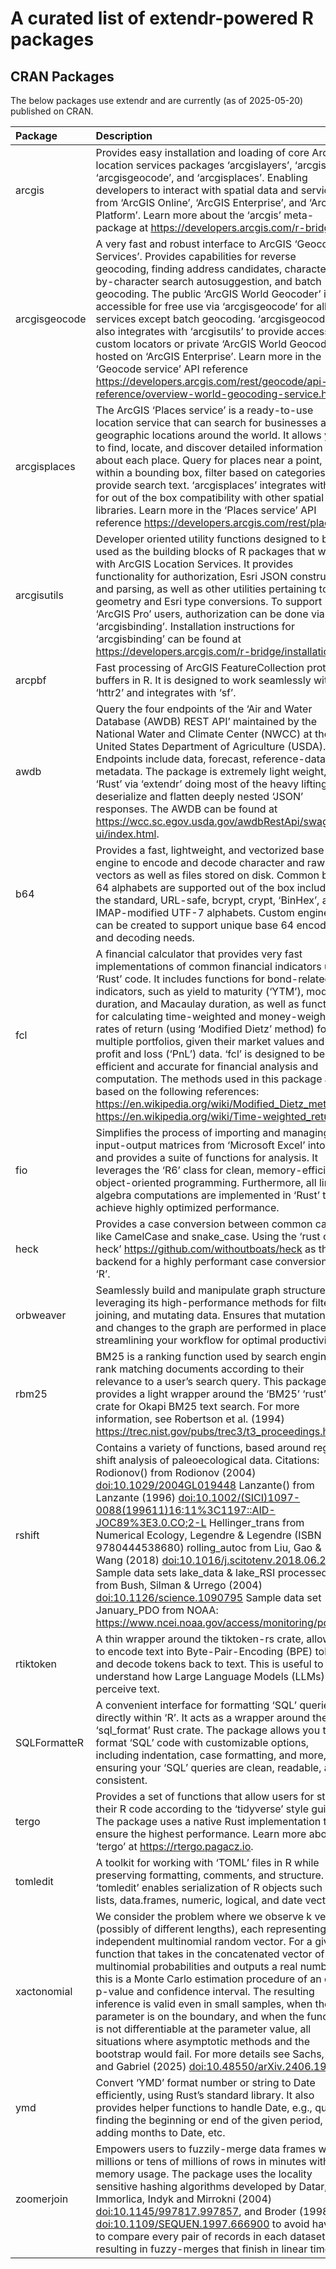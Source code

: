 # A curated list of extendr-powered R packages


## CRAN Packages

The below packages use extendr and are currently (as of 2025-05-20)
published on CRAN.

| Package | Description | URL |
|:---|:---|:---|
| arcgis | Provides easy installation and loading of core ArcGIS location services packages ‘arcgislayers’, ‘arcgisutils’, ‘arcgisgeocode’, and ‘arcgisplaces’. Enabling developers to interact with spatial data and services from ‘ArcGIS Online’, ‘ArcGIS Enterprise’, and ‘ArcGIS Platform’. Learn more about the ‘arcgis’ meta-package at <https://developers.arcgis.com/r-bridge/>. | https://github.com/R-ArcGIS/arcgis/, https://developers.arcgis.com/r-bridge/ |
| arcgisgeocode | A very fast and robust interface to ArcGIS ‘Geocoding Services’. Provides capabilities for reverse geocoding, finding address candidates, character-by-character search autosuggestion, and batch geocoding. The public ‘ArcGIS World Geocoder’ is accessible for free use via ‘arcgisgeocode’ for all services except batch geocoding. ‘arcgisgeocode’ also integrates with ‘arcgisutils’ to provide access to custom locators or private ‘ArcGIS World Geocoder’ hosted on ‘ArcGIS Enterprise’. Learn more in the ‘Geocode service’ API reference <https://developers.arcgis.com/rest/geocode/api-reference/overview-world-geocoding-service.htm>. | https://github.com/r-arcgis/arcgisgeocode, https://developers.arcgis.com/r-bridge/api-reference/arcgisgeocode |
| arcgisplaces | The ArcGIS ‘Places service’ is a ready-to-use location service that can search for businesses and geographic locations around the world. It allows you to find, locate, and discover detailed information about each place. Query for places near a point, within a bounding box, filter based on categories, or provide search text. ‘arcgisplaces’ integrates with ‘sf’ for out of the box compatibility with other spatial libraries. Learn more in the ‘Places service’ API reference <https://developers.arcgis.com/rest/places/>. | NA |
| arcgisutils | Developer oriented utility functions designed to be used as the building blocks of R packages that work with ArcGIS Location Services. It provides functionality for authorization, Esri JSON construction and parsing, as well as other utilities pertaining to geometry and Esri type conversions. To support ‘ArcGIS Pro’ users, authorization can be done via ‘arcgisbinding’. Installation instructions for ‘arcgisbinding’ can be found at <https://developers.arcgis.com/r-bridge/installation/>. | https://github.com/R-ArcGIS/arcgisutils, https://developers.arcgis.com/r-bridge/api-reference/arcgisutils/ |
| arcpbf | Fast processing of ArcGIS FeatureCollection protocol buffers in R. It is designed to work seamlessly with ‘httr2’ and integrates with ‘sf’. | https://r.esri.com/arcpbf/, https://github.com/R-ArcGIS/arcpbf |
| awdb | Query the four endpoints of the ‘Air and Water Database (AWDB) REST API’ maintained by the National Water and Climate Center (NWCC) at the United States Department of Agriculture (USDA). Endpoints include data, forecast, reference-data, and metadata. The package is extremely light weight, with ‘Rust’ via ‘extendr’ doing most of the heavy lifting to deserialize and flatten deeply nested ‘JSON’ responses. The AWDB can be found at <https://wcc.sc.egov.usda.gov/awdbRestApi/swagger-ui/index.html>. | https://github.com/kbvernon/awdb, https://kbvernon.github.io/awdb/ |
| b64 | Provides a fast, lightweight, and vectorized base 64 engine to encode and decode character and raw vectors as well as files stored on disk. Common base 64 alphabets are supported out of the box including the standard, URL-safe, bcrypt, crypt, ‘BinHex’, and IMAP-modified UTF-7 alphabets. Custom engines can be created to support unique base 64 encoding and decoding needs. | https://extendr.github.io/b64/, https://github.com/extendr/b64 |
| fcl | A financial calculator that provides very fast implementations of common financial indicators using ‘Rust’ code. It includes functions for bond-related indicators, such as yield to maturity (‘YTM’), modified duration, and Macaulay duration, as well as functions for calculating time-weighted and money-weighted rates of return (using ‘Modified Dietz’ method) for multiple portfolios, given their market values and profit and loss (‘PnL’) data. ‘fcl’ is designed to be efficient and accurate for financial analysis and computation. The methods used in this package are based on the following references: <https://en.wikipedia.org/wiki/Modified_Dietz_method>, <https://en.wikipedia.org/wiki/Time-weighted_return>. | https://github.com/shrektan/fcl, https://shrektan.github.io/fcl/ |
| fio | Simplifies the process of importing and managing input-output matrices from ‘Microsoft Excel’ into R, and provides a suite of functions for analysis. It leverages the ‘R6’ class for clean, memory-efficient object-oriented programming. Furthermore, all linear algebra computations are implemented in ‘Rust’ to achieve highly optimized performance. | https://albersonmiranda.github.io/fio/, https://github.com/albersonmiranda/fio |
| heck | Provides a case conversion between common cases like CamelCase and snake_case. Using the ‘rust crate heck’ <https://github.com/withoutboats/heck> as the backend for a highly performant case conversion for ‘R’. | https://github.com/DyfanJones/heck, https://dyfanjones.r-universe.dev/heck |
| orbweaver | Seamlessly build and manipulate graph structures, leveraging its high-performance methods for filtering, joining, and mutating data. Ensures that mutations and changes to the graph are performed in place, streamlining your workflow for optimal productivity. | https://github.com/ixpantia/orbweaver-r |
| rbm25 | BM25 is a ranking function used by search engines to rank matching documents according to their relevance to a user’s search query. This package provides a light wrapper around the ‘BM25’ ‘rust’ crate for Okapi BM25 text search. For more information, see Robertson et al. (1994) <https://trec.nist.gov/pubs/trec3/t3_proceedings.html>. | https://davzim.github.io/rbm25/, https://github.com/DavZim/rbm25/ |
| rshift | Contains a variety of functions, based around regime shift analysis of paleoecological data. Citations: Rodionov() from Rodionov (2004) <doi:10.1029/2004GL019448> Lanzante() from Lanzante (1996) <doi:10.1002/(SICI)1097-0088(199611)16:11%3C1197::AID-JOC89%3E3.0.CO;2-L> Hellinger_trans from Numerical Ecology, Legendre & Legendre (ISBN 9780444538680) rolling_autoc from Liu, Gao & Wang (2018) <doi:10.1016/j.scitotenv.2018.06.276> Sample data sets lake_data & lake_RSI processed from Bush, Silman & Urrego (2004) <doi:10.1126/science.1090795> Sample data set January_PDO from NOAA: <https://www.ncei.noaa.gov/access/monitoring/pdo/>. | https://github.com/alexhroom/rshift |
| rtiktoken | A thin wrapper around the tiktoken-rs crate, allowing to encode text into Byte-Pair-Encoding (BPE) tokens and decode tokens back to text. This is useful to understand how Large Language Models (LLMs) perceive text. | https://davzim.github.io/rtiktoken/, https://github.com/DavZim/rtiktoken/ |
| SQLFormatteR | A convenient interface for formatting ‘SQL’ queries directly within ‘R’. It acts as a wrapper around the ‘sql_format’ Rust crate. The package allows you to format ‘SQL’ code with customizable options, including indentation, case formatting, and more, ensuring your ‘SQL’ queries are clean, readable, and consistent. | https://dataupsurge.github.io/SQLFormatteR/, https://github.com/dataupsurge/SQLFormatteR |
| tergo | Provides a set of functions that allow users for styling their R code according to the ‘tidyverse’ style guide. The package uses a native Rust implementation to ensure the highest performance. Learn more about ‘tergo’ at <https://rtergo.pagacz.io>. | https://rtergo.pagacz.io, https://github.com/kpagacz/tergo |
| tomledit | A toolkit for working with ‘TOML’ files in R while preserving formatting, comments, and structure. ‘tomledit’ enables serialization of R objects such as lists, data.frames, numeric, logical, and date vectors. | https://extendr.github.io/tomledit/, https://github.com/extendr/tomledit |
| xactonomial | We consider the problem where we observe k vectors (possibly of different lengths), each representing an independent multinomial random vector. For a given function that takes in the concatenated vector of multinomial probabilities and outputs a real number, this is a Monte Carlo estimation procedure of an exact p-value and confidence interval. The resulting inference is valid even in small samples, when the parameter is on the boundary, and when the function is not differentiable at the parameter value, all situations where asymptotic methods and the bootstrap would fail. For more details see Sachs, Fay, and Gabriel (2025) <doi:10.48550/arXiv.2406.19141>. | https://sachsmc.github.io/xactonomial/ |
| ymd | Convert ‘YMD’ format number or string to Date efficiently, using Rust’s standard library. It also provides helper functions to handle Date, e.g., quick finding the beginning or end of the given period, adding months to Date, etc. | https://shrektan.github.io/ymd/, https://github.com/shrektan/ymd |
| zoomerjoin | Empowers users to fuzzily-merge data frames with millions or tens of millions of rows in minutes with low memory usage. The package uses the locality sensitive hashing algorithms developed by Datar, Immorlica, Indyk and Mirrokni (2004) <doi:10.1145/997817.997857>, and Broder (1998) <doi:10.1109/SEQUEN.1997.666900> to avoid having to compare every pair of records in each dataset, resulting in fuzzy-merges that finish in linear time. | https://beniamino.org/zoomerjoin/, https://github.com/beniaminogreen/zoomerjoin |
